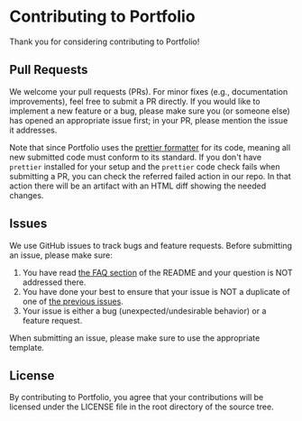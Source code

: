 # Contributing to Portfolio

Thank you for considering contributing to Portfolio!

## Pull Requests

We welcome your pull requests (PRs).
For minor fixes (e.g., documentation improvements), feel free to submit a PR directly.
If you would like to implement a new feature or a bug, please make sure you (or someone else) has opened an appropriate issue first; in your PR, please mention the issue it addresses.

Note that since Portfolio uses the [prettier formatter](https://prettier.io/) for its code, meaning all new submitted code must conform to its standard. If you don't have `prettier` installed for your setup and the `prettier` code check fails when submitting a PR, you can check the referred failed action in our repo. In that action there will be an artifact with an HTML diff showing the needed changes.

## Issues

We use GitHub issues to track bugs and feature requests.
Before submitting an issue, please make sure:

1. You have read [the FAQ section](FAQ.md) of the README and your question is NOT addressed there.
2. You have done your best to ensure that your issue is NOT a duplicate of one of [the previous issues](https://github.com/NachoMtnz/Portfolio/issues).
3. Your issue is either a bug (unexpected/undesirable behavior) or a feature request.
  
When submitting an issue, please make sure to use the appropriate template.

## License

By contributing to Portfolio, you agree that your contributions will be licensed
under the LICENSE file in the root directory of the source tree.
